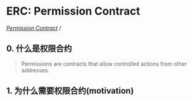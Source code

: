 # ERC: Permission Contract

*[Permission Contract](https://github.com/ethereum/EIPs/issues/745)* /

## 0. 什么是权限合约

> Permissions are contracts that allow controlled actions from other addresses.

## 1. 为什么需要权限合约(motivation)
